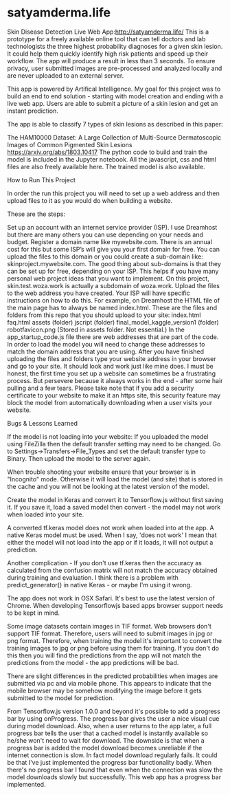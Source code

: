 # satyamderma.life
Skin Disease Detection
Live Web App:http://satyamderma.life/
This is a prototype for a freely available online tool that can tell doctors and lab technologists the three highest probability diagnoses for a given skin lesion. It could help them quickly identify high risk patients and speed up their workflow. The app will produce a result in less than 3 seconds. To ensure privacy, user submitted images are pre-processed and analyzed locally and are never uploaded to an external server.

This app is powered by Artifical Intelligence. My goal for this project was to build an end to end solution - starting with model creation and ending with a live web app. Users are able to submit a picture of a skin lesion and get an instant prediction.

The app is able to classify 7 types of skin lesions as described in this paper:

The HAM10000 Dataset: A Large Collection of Multi-Source Dermatoscopic Images of Common Pigmented Skin Lesions
https://arxiv.org/abs/1803.10417
The python code to build and train the model is included in the Jupyter notebook. All the javascript, css and html files are also freely available here. The trained model is also available.

How to Run This Project

In order the run this project you will need to set up a web address and then upload files to it as you would do when building a website.

These are the steps:

Set up an account with an internet service provider (ISP). I use Dreamhost but there are many others you can use depending on your needs and budget.
Register a domain name like mywebsite.com. There is an annual cost for this but some ISP’s will give you your first domain for free.
You can upload the files to this domain or you could create a sub-domain like: skinproject.mywebsite.com. The good thing about sub-domains is that they can be set up for free, depending on your ISP. This helps if you have many personal web project ideas that you want to implement. On this project, skin.test.woza.work is actually a subdomain of woza.work.
Upload the files to the web address you have created. Your ISP will have specific instructions on how to do this. For example, on Dreamhost the HTML file of the main page has to always be named index.html. These are the files and folders from this repo that you should upload to your site:
index.html
faq.html
assets (folder)
jscript (folder)
final_model_kaggle_version1 (folder)
robotfavicon.png (Stored in assets folder. Not essential.)
In the app_startup_code.js file there are web addresses that are part of the code. In order to load the model you will need to change these addresses to match the domain address that you are using.
After you have finished uploading the files and folders type your website address in your browser and go to your site. It should look and work just like mine does. I must be honest, the first time you set up a website can sometimes be a frustrating process. But persevere because it always works in the end - after some hair pulling and a few tears.
Please take note that if you add a security certificate to your website to make it an https site, this security feature may block the model from automatically downloading when a user visits your website.

Bugs & Lessons Learned

If the model is not loading into your website:
If you uploaded the model using FileZilla then the default transfer setting may need to be changed.
Go to Settings->Transfers->File_Types and set the default transfer type to Binary.
Then upload the model to the server again.

When trouble shooting your website ensure that your browser is in "Incognito" mode. Otherwise it will load the model (and site) that is stored in the cache and you will not be looking at the latest version of the model.

Create the model in Keras and convert it to Tensorflow.js without first saving it. If you save it, load a saved model then convert - the model may not work when loaded into your site.

A converted tf.keras model does not work when loaded into at the app. A native Keras model must be used. When I say, 'does not work' I mean that either the model will not load into the app or if it loads, it will not output a prediction.

Another complication - If you don't use tf.keras then the accuracy as calculated from the confusion matrix will not match the accuracy obtained during training and evaluation. I think there is a problem with predict_generator() in native Keras - or maybe I'm using it wrong.

The app does not work in OSX Safari. It's best to use the latest version of Chrome. When developing Tensorflowjs based apps browser support needs to be kept in mind.

Some image datasets contain images in TIF format. Web browsers don't support TIF format. Therefore, users will need to submit images in jpg or png format. Therefore, when training the model it's important to convert the training images to jpg or png before using them for training. If you don't do this then you will find the predictions from the app will not match the predictions from the model - the app predictions will be bad.

There are slight differences in the predicted probabilities when images are submitted via pc and via mobile phone. This appears to indicate that the mobile browser may be somehow modifying the image before it gets submitted to the model for prediction.

From Tensorflow.js version 1.0.0 and beyond it's possible to add a progress bar by using onProgress. The progress bar gives the user a nice visual cue during model download. Also, when a user returns to the app later, a full progress bar tells the user that a cached model is instantly available so he/she won't need to wait for download. The downside is that when a progress bar is added the model download becomes unreliable if the internet connection is slow. In fact model download regularly fails. It could be that I've just implemented the progress bar functionality badly. When there's no progress bar I found that even when the connection was slow the model downloads slowly but successfully. This web app has a progress bar implemented.
